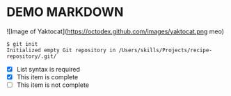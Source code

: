# DEMO MARKDOWN

![Image of Yaktocat](https://octodex.github.com/images/yaktocat.png meo)

```
$ git init
Initialized empty Git repository in /Users/skills/Projects/recipe-repository/.git/
```

- [x] List syntax is required
- [x] This item is complete
- [ ] This item is not complete